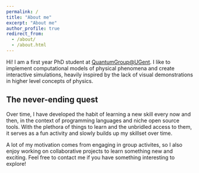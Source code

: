 ```yaml
---
permalink: /
title: "About me"
excerpt: "About me"
author_profile: true
redirect_from: 
  - /about/
  - /about.html
---
```


Hi! I am a first year PhD student at [QuantumGroup@UGent](https://quantumghent.github.io/). I like to implement computational models of physical phenomena and create interactive simulations, heavily inspired by the lack of visual demonstrations in higher level concepts of physics. 

The never-ending quest
---

Over time, I have developed the habit of learning a new skill every now and then, in the context of programming languages and niche open source tools. With the plethora of things to learn and the unbridled access to them, it serves as a fun activity and slowly builds up my skillset over time. 

A lot of my motivation comes from engaging in group activites, so I also enjoy working on collaborative projects to learn something new and exciting. Feel free to contact me if you have something interesting to explore!

<!-- Purpose of this website
---
Mainly, this is intended to be an attempt to increase my online presence, as I head deeper into the research community. But also, as an undergrad, I have often felt lost and confused (and continue to do so) about where I stand and how to elevate myself to where I want to be. Perhaps, I will document my own experiences and thoughts on the path to pursuing research in the hopes that it may spare some students from the incessant nagging of their self-doubt.  -->
